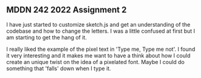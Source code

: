 ## MDDN 242 2022 Assignment 2

I have just started to customize sketch.js and get an understanding of the codebase and how to change the letters. I was a little confused at first but I am starting to get the hang of it.

I really liked the example of the pixel text in 'Type me, Type me not'. I found it very interesting and it makes me want to have a think about how I could create an unique twist on the idea of a pixelated font. Maybe I could do something that 'falls' down when I type it.
